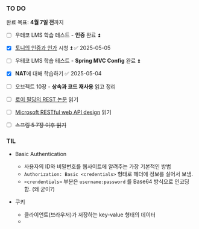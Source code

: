 ### TO DO
완료 목표: **4월 7일 전**까지
- [ ] 우테코 LMS 학습 테스트 - **인증** 완료 ⏫ 
- [x] [토니의 인증과 인가](https://www.youtube.com/watch?v=y0xMXlOAfss&embeds_referring_euri=https%3A%2F%2Ftechcourse.woowahan.com%2F&source_ve_path=MjM4NTE) 시청 ⏫ ✅ 2025-05-05
- [ ] 우테코 LMS 학습 테스트 - **Spring MVC Config** 완료 ⏫ 
- [x] **NAT**에 대해 학습하기 ✅ 2025-05-04
- [ ] 오브젝트 10장 - **상속과 코드 재사용** 읽고 정리
- [ ] [로이 필딩의 REST 논문](https://ics.uci.edu/~fielding/pubs/dissertation/fielding_dissertation.pdf) 읽기
- [ ] [Microsoft RESTful web API design](https://learn.microsoft.com/en-us/azure/architecture/best-practices/api-design) 읽기
- [ ] ~~스프링 5 7장 이후 읽기~~



### TIL
- Basic Authentication
  - 사용자의 ID와 비밀번호를 웹사이트에 알려주는 가장 기본적인 방법
  - `Authorization: Basic <credentials>` 형태로 헤더에 정보를 실어서 보냄.
  - `<crendentials>` 부분은 `username:password` 를 Base64 방식으로 인코딩 함. (왜 굳이?)

- 쿠키
  - 클라이언트(브라우저)가 저장하는 key-value 형태의 데이터
  - 